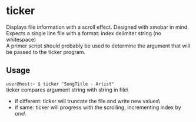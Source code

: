 # ticker

Displays file information with a scroll effect. Designed with xmobar in mind.\
Expects a single line file with a format: index delimiter string (no whitespace)\
A primer script should probably be used to determine the argument that will be passed to the ticker program.

## Usage

`user@host:~ $ ticker "SongTitle - Artist"`\
ticker compares argument string with string in file\
- if different: ticker will truncate the file and write new values\
- if same: ticker will progress with the scrolling, incrementing index by one\
